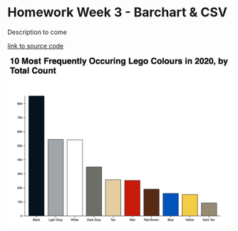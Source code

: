 # Homework Week 3 - Barchart & CSV

Description to come

[link to source code](https://github.com/tkcram/pivf22/tree/main/(3)barchart)

![a simple scatter plot](https://raw.githubusercontent.com/tkcram/pivf22/main/(3)barchart/barchart.png) 

